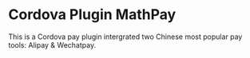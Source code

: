 Cordova Plugin MathPay
======

This is a Cordova pay plugin intergrated two Chinese most popular pay tools: Alipay & Wechatpay.
